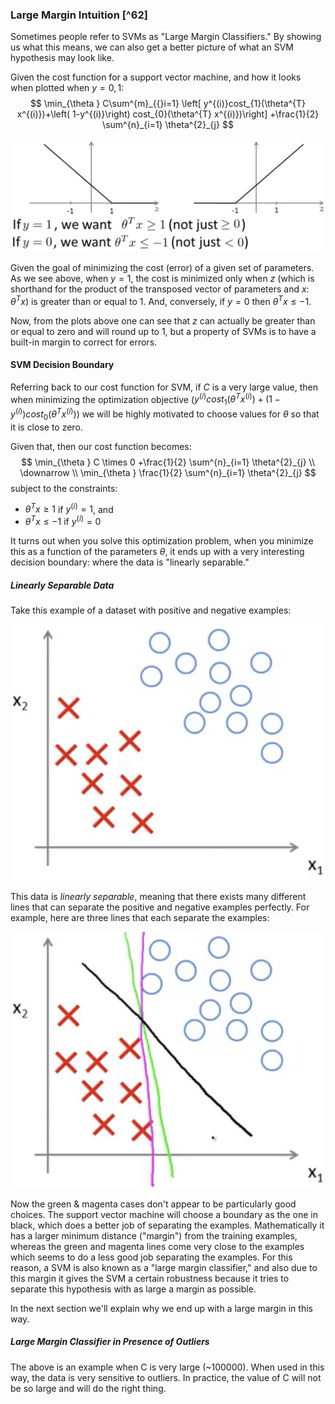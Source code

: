 ### Large Margin Intuition [^62]

Sometimes people refer to SVMs as "Large Margin Classifiers."  By showing us what this means, we can also get a better picture of what an SVM hypothesis may look like.

Given the cost function for a support vector machine, and how it looks when plotted when $y={0,1}$:
$$
\min_{\theta } C\sum^{m}_{{}i=1} \left[ y^{(i)}cost_{1}(\theta^{T} x^{(i)})+\left( 1-y^{(i)}\right)  cost_{0}(\theta^{T} x^{(i)})\right]  +\frac{1}{2} \sum^{n}_{i=1} \theta^{2}_{j}
$$


![](02-large-margin-intuition.assets/image-20210511164454280.png)

Given the goal of minimizing the cost (error) of a given set of parameters.  As we see above, when $y=1$, the cost is minimized only when $z$ (which is shorthand for the product of the transposed vector of parameters and $x$: $\theta^Tx$) is greater than or equal to 1.  And, conversely, if $y=0$ then $\theta^Tx \le -1$.

Now, from the plots above one can see that $z$ can actually be greater than or equal to zero and will round up to 1, but a property of SVMs is to have a built-in margin to correct for errors.

#### SVM Decision Boundary

Referring back to our cost function for SVM, if $C$ is a very large value, then when minimizing the optimization objective ($y^{(i)}cost_{1}(\theta^{T} x^{(i)})+\left( 1-y^{(i)}\right)  cost_{0}(\theta^{T} x^{(i)})$) we will be highly motivated to choose values for $\theta$ so that it is close to zero.

Given that, then our cost function becomes:
$$
\min_{\theta } C \times 0 +\frac{1}{2} \sum^{n}_{i=1} \theta^{2}_{j} \\
\downarrow \\
\min_{\theta } \frac{1}{2} \sum^{n}_{i=1} \theta^{2}_{j}
$$
subject to the constraints:

* $\theta^Tx \ge 1$ if $y^{(i)}=1$, and
* $\theta^Tx \le -1$ if $y^{(i)}=0$

It turns out when you solve this optimization problem, when you minimize this as a function of the parameters $\theta$, it ends up with a very interesting decision boundary: where the data is "linearly separable."

##### Linearly Separable Data

Take this example of a dataset with positive and negative examples:

![](02-large-margin-intuition.assets/image-20210512063129637.png)

This data is _linearly separable_, meaning that there exists many different lines that can separate the positive and negative examples perfectly.  For example, here are three lines that each separate the examples:

![](02-large-margin-intuition.assets/image-20210512063312796.png)

Now the green & magenta cases don't appear to be particularly good choices.  The support vector machine will choose a boundary as the one in black, which does a better job of separating the examples.  Mathematically it has a larger minimum distance ("margin") from the training examples, whereas the green and magenta lines come very close to the examples which seems to do a less good job separating the examples.  For this reason, a SVM is also known as a "large margin classifier," and also due to this margin it gives the SVM a certain robustness because it tries to separate this hypothesis with as large a margin as possible.

In the next section we'll explain why we end up with a large margin in this way.

##### Large Margin Classifier in Presence of Outliers

The above is an example when C is very large (~100000).  When used in this way, the data is very sensitive to outliers. In practice, the value of C will not be so large and will do the right thing.  
